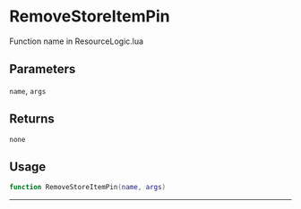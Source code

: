 # RemoveStoreItemPin
Function name in ResourceLogic.lua
## Parameters
`name`, `args`
## Returns
`none`
## Usage
```lua
function RemoveStoreItemPin(name, args)
```
---
